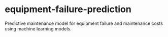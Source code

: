 # equipment-failure-prediction
Predictive maintenance model for equipment failure and maintenance costs using machine learning models.
